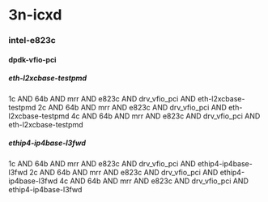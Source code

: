 # 3n-icxd
### intel-e823c
#### dpdk-vfio-pci
##### eth-l2xcbase-testpmd
1c AND 64b AND mrr AND e823c AND drv_vfio_pci AND eth-l2xcbase-testpmd
2c AND 64b AND mrr AND e823c AND drv_vfio_pci AND eth-l2xcbase-testpmd
4c AND 64b AND mrr AND e823c AND drv_vfio_pci AND eth-l2xcbase-testpmd
##### ethip4-ip4base-l3fwd
1c AND 64b AND mrr AND e823c AND drv_vfio_pci AND ethip4-ip4base-l3fwd
2c AND 64b AND mrr AND e823c AND drv_vfio_pci AND ethip4-ip4base-l3fwd
4c AND 64b AND mrr AND e823c AND drv_vfio_pci AND ethip4-ip4base-l3fwd
